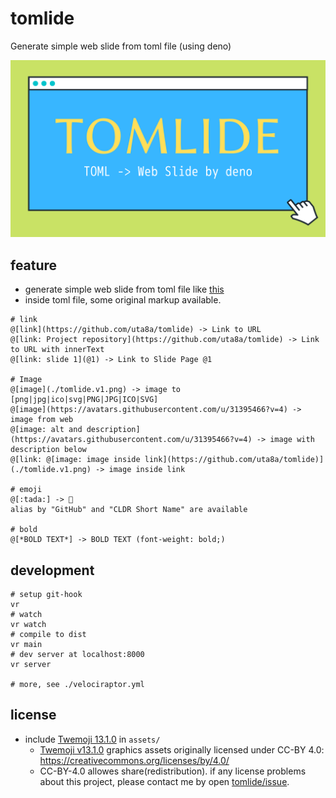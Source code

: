# tomlide

Generate simple web slide from toml file (using deno)

[![tomlide logo v1](./example/tomlide.v1.png)](https://uta8a.github.io/tomlide.example/#1)

## feature

- generate simple web slide from toml file like [this](./example/slide.toml)
- inside toml file, some original markup available.

```none
# link
@[link](https://github.com/uta8a/tomlide) -> Link to URL
@[link: Project repository](https://github.com/uta8a/tomlide) -> Link to URL with innerText
@[link: slide 1](@1) -> Link to Slide Page @1

# Image
@[image](./tomlide.v1.png) -> image to [png|jpg|ico|svg|PNG|JPG|ICO|SVG]
@[image](https://avatars.githubusercontent.com/u/31395466?v=4) -> image from web
@[image: alt and description](https://avatars.githubusercontent.com/u/31395466?v=4) -> image with description below
@[link: @[image: image inside link](https://github.com/uta8a/tomlide)](./tomlide.v1.png) -> image inside link

# emoji
@[:tada:] -> 🎉
alias by "GitHub" and "CLDR Short Name" are available

# bold
@[*BOLD TEXT*] -> BOLD TEXT (font-weight: bold;)
```

## development

```shell
# setup git-hook
vr
# watch
vr watch
# compile to dist
vr main
# dev server at localhost:8000
vr server

# more, see ./velociraptor.yml
```

## license

- include
  [Twemoji 13.1.0](https://github.com/twitter/twemoji/releases/tag/v13.1.0) in
  `assets/`
  - [Twemoji v13.1.0](https://github.com/twitter/twemoji/tree/v13.1.0) graphics
    assets originally licensed under CC-BY 4.0:
    https://creativecommons.org/licenses/by/4.0/
  - CC-BY-4.0 allowes share(redistribution). if any license problems about this
    project, please contact me by open
    [tomlide/issue](https://github.com/uta8a/tomlide/issues).
